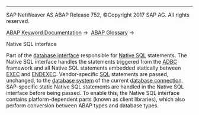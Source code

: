   

* * *

SAP NetWeaver AS ABAP Release 752, ©Copyright 2017 SAP AG. All rights reserved.

[ABAP Keyword Documentation](javascript:call_link\('abenabap.htm'\)) →  [ABAP Glossary](javascript:call_link\('abenabap_glossary.htm'\)) → 

Native SQL interface

Part of the [database interface](javascript:call_link\('abendatabase_interface_glosry.htm'\) "Glossary Entry") responsible for [Native SQL](javascript:call_link\('abennative_sql_glosry.htm'\) "Glossary Entry") statements. The Native SQL interface handles the statements triggered from the [ADBC](javascript:call_link\('abenadbc_glosry.htm'\) "Glossary Entry") framework and all Native SQL statements embedded statically between [EXEC](javascript:call_link\('abapexec.htm'\)) and [ENDEXEC](javascript:call_link\('abapendexec.htm'\)). Vendor-specific [SQL](javascript:call_link\('abensql_glosry.htm'\) "Glossary Entry") statements are passed, unchanged, to the [database system](javascript:call_link\('abendatabase_system_glosry.htm'\) "Glossary Entry") of the current [database connection](javascript:call_link\('abendatabase_connection_glosry.htm'\) "Glossary Entry"). SAP-specific static Native SQL statements are handled in the Native SQL interface before being passed. To enable this, the Native SQL interface contains platform-dependent parts (known as client libraries), which also perform conversion between ABAP types and database types.